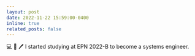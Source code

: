 ```yaml
---
layout: post
date: 2022-11-22 15:59:00-0400
inline: true
related_posts: false
---
```


:computer: :notebook: :pen: I started studying at EPN 2022-B to become a systems engineer. 
